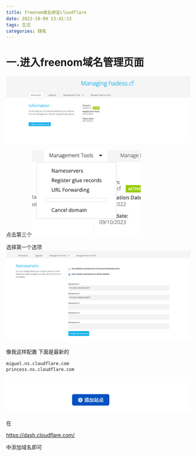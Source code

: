 ```yaml
---
title: freenom域名绑定cloudflare
date: 2022-10-09 13:41:13
tags: 生活
categories: 随笔
---
```


# 一.进入freenom域名管理页面

<!--more-->

![截屏2022-10-09 下午1.44.46](../imgs/$%7Bfiilename%7D/%E6%88%AA%E5%B1%8F2022-10-09%20%E4%B8%8B%E5%8D%881.44.46.png)

点击第三个![截屏2022-10-09 下午1.45.27](../imgs/$%7Bfiilename%7D/%E6%88%AA%E5%B1%8F2022-10-09%20%E4%B8%8B%E5%8D%881.45.27.png)

选择第一个选项![截屏2022-10-09 下午1.46.13](../imgs/$%7Bfiilename%7D/%E6%88%AA%E5%B1%8F2022-10-09%20%E4%B8%8B%E5%8D%881.46.13.png)

像我这样配置 下面是最新的

```
miguel.ns.cloudflare.com
princess.ns.cloudflare.com
```

![截屏2022-10-09 下午1.47.33](../imgs/$%7Bfiilename%7D/%E6%88%AA%E5%B1%8F2022-10-09%20%E4%B8%8B%E5%8D%881.47.33.png)

在

https://dash.cloudflare.com/

中添加域名即可

